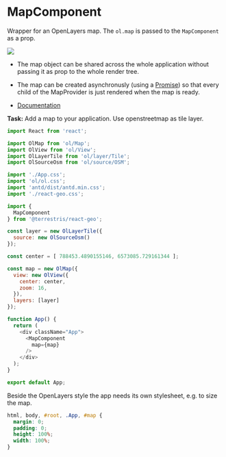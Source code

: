 # MapComponent

Wrapper for an OpenLayers map. The `ol.map` is passed to the `MapComponent` as a prop.

[![](../screenshots/map_component.png)](../screenshots/map_component.png)

* The map object can be shared across the whole application without passing it as prop to the whole render tree.
* The map can be created asynchronusly (using a [Promise](https://developer.mozilla.org/de/docs/Web/JavaScript/Reference/Global_Objects/Promise)) so that every child of the MapProvider is just rendered when the map is ready.

* [Documentation](https://terrestris.github.io/react-geo/docs/latest/index.html#!/MapComponent)

**Task:** Add a map to your application. Use openstreetmap as tile layer.

```javascript
import React from 'react';

import OlMap from 'ol/Map';
import OlView from 'ol/View';
import OlLayerTile from 'ol/layer/Tile';
import OlSourceOsm from 'ol/source/OSM';

import './App.css';
import 'ol/ol.css';
import 'antd/dist/antd.min.css';
import './react-geo.css';

import {
  MapComponent
} from '@terrestris/react-geo';

const layer = new OlLayerTile({
  source: new OlSourceOsm()
});

const center = [ 788453.4890155146, 6573085.729161344 ];

const map = new OlMap({
  view: new OlView({
    center: center,
    zoom: 16,
  }),
  layers: [layer]
});

function App() {
  return (
    <div className="App">
      <MapComponent
        map={map}
      />
    </div>
  );
}

export default App;
```

Beside the OpenLayers style the app needs its own stylesheet, e.g. to size the map.
```css
html, body, #root, .App, #map {
  margin: 0;
  padding: 0;
  height: 100%;
  width: 100%;
}
```
